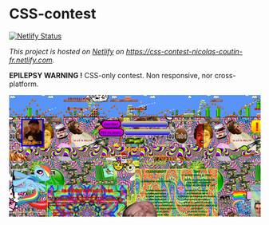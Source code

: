 # CSS-contest

[![Netlify Status](https://api.netlify.com/api/v1/badges/cc17888c-7948-4d8b-b899-44de63504d28/deploy-status)](https://app.netlify.com/sites/css-contest-nicolas-coutin-com/deploys)

*This project is hosted on [Netlify](https://www.netlify.com/) on https://css-contest-nicolas-coutin-fr.netlify.com.*

**EPILEPSY WARNING !**
CSS-only contest. Non responsive, nor cross-platform.

![Preview](preview.png)
